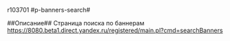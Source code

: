 r103701
#p-banners-search#

##Описание##
Страница поиска по баннерам
https://8080.beta1.direct.yandex.ru/registered/main.pl?cmd=searchBanners

